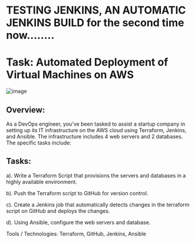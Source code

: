 # TESTING JENKINS, AN AUTOMATIC JENKINS BUILD for the second time now........
# Task: Automated Deployment of Virtual Machines on AWS

![image](https://github.com/adeola2020-git/terraform-ansible-cba-group2-project-/assets/74336816/ffb566f2-8c51-42bf-82fd-fc701ac0c352)


## Overview: 

As a DevOps engineer, you’ve been tasked to assist a startup company in setting up its 
IT infrastructure on the AWS cloud using Terraform, Jenkins, and Ansible. The infrastructure 
includes 4 web servers and 2 databases. The specific tasks include:

## Tasks:

a). Write a Terraform Script that provisions the servers and databases in a highly available 
environment.

b). Push the Terraform script to GitHub for version control.

c). Create a Jenkins job that automatically detects changes in the terraform script on GitHub and 
deploys the changes.

d). Using Ansible, configure the web servers and database.


Tools / Technologies: Terraform, GitHub, Jenkins, Ansible

